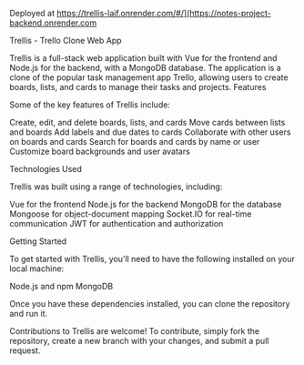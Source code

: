 

Deployed at https://trellis-laif.onrender.com/#/](https://notes-project-backend.onrender.com

Trellis - Trello Clone Web App

Trellis is a full-stack web application built with Vue for the frontend and Node.js for the backend, with a MongoDB database. The application is a clone of the popular task management app Trello, allowing users to create boards, lists, and cards to manage their tasks and projects. Features

Some of the key features of Trellis include:

Create, edit, and delete boards, lists, and cards Move cards between lists and boards Add labels and due dates to cards Collaborate with other users on boards and cards Search for boards and cards by name or user Customize board backgrounds and user avatars

Technologies Used

Trellis was built using a range of technologies, including:

Vue for the frontend Node.js for the backend MongoDB for the database Mongoose for object-document mapping Socket.IO for real-time communication JWT for authentication and authorization

Getting Started

To get started with Trellis, you'll need to have the following installed on your local machine:

Node.js and npm MongoDB

Once you have these dependencies installed, you can clone the repository and run it.

Contributions to Trellis are welcome! To contribute, simply fork the repository, create a new branch with your changes, and submit a pull request.
